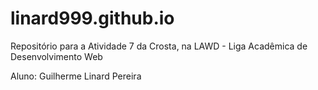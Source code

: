 # linard999.github.io

Repositório para a Atividade 7 da Crosta, na LAWD - Liga Acadêmica de Desenvolvimento Web

Aluno: Guilherme Linard Pereira
